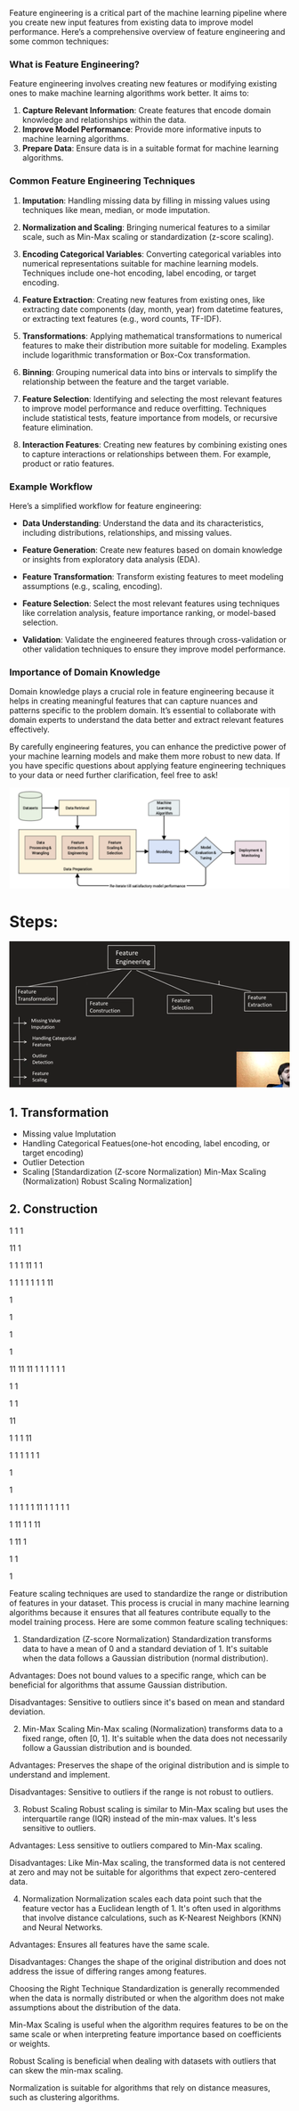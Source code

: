 Feature engineering is a critical part of the machine learning pipeline where you create new input features from existing data to improve model performance. Here’s a comprehensive overview of feature engineering and some common techniques:

### What is Feature Engineering?

Feature engineering involves creating new features or modifying existing ones to make machine learning algorithms work better. It aims to:

1. **Capture Relevant Information**: Create features that encode domain knowledge and relationships within the data.
2. **Improve Model Performance**: Provide more informative inputs to machine learning algorithms.
3. **Prepare Data**: Ensure data is in a suitable format for machine learning algorithms.

### Common Feature Engineering Techniques

1. **Imputation**: Handling missing data by filling in missing values using techniques like mean, median, or mode imputation.
   
2. **Normalization and Scaling**: Bringing numerical features to a similar scale, such as Min-Max scaling or standardization (z-score scaling).

3. **Encoding Categorical Variables**: Converting categorical variables into numerical representations suitable for machine learning models. Techniques include one-hot encoding, label encoding, or target encoding.

4. **Feature Extraction**: Creating new features from existing ones, like extracting date components (day, month, year) from datetime features, or extracting text features (e.g., word counts, TF-IDF).

5. **Transformations**: Applying mathematical transformations to numerical features to make their distribution more suitable for modeling. Examples include logarithmic transformation or Box-Cox transformation.

6. **Binning**: Grouping numerical data into bins or intervals to simplify the relationship between the feature and the target variable.

7. **Feature Selection**: Identifying and selecting the most relevant features to improve model performance and reduce overfitting. Techniques include statistical tests, feature importance from models, or recursive feature elimination.

8. **Interaction Features**: Creating new features by combining existing ones to capture interactions or relationships between them. For example, product or ratio features.

### Example Workflow

Here’s a simplified workflow for feature engineering:

- **Data Understanding**: Understand the data and its characteristics, including distributions, relationships, and missing values.
  
- **Feature Generation**: Create new features based on domain knowledge or insights from exploratory data analysis (EDA).
  
- **Feature Transformation**: Transform existing features to meet modeling assumptions (e.g., scaling, encoding).
  
- **Feature Selection**: Select the most relevant features using techniques like correlation analysis, feature importance ranking, or model-based selection.

- **Validation**: Validate the engineered features through cross-validation or other validation techniques to ensure they improve model performance.

### Importance of Domain Knowledge

Domain knowledge plays a crucial role in feature engineering because it helps in creating meaningful features that can capture nuances and patterns specific to the problem domain. It’s essential to collaborate with domain experts to understand the data better and extract relevant features effectively.

By carefully engineering features, you can enhance the predictive power of your machine learning models and make them more robust to new data. If you have specific questions about applying feature engineering techniques to your data or need further clarification, feel free to ask!

![img.png](img.png)


# Steps: 

![FeatureEnggSteps.png](FeatureEnggSteps.png)

## 1. Transformation
  - Missing value Implutation
  - Handling Categorical Featues(one-hot encoding, label encoding, or target encoding)
  - Outlier Detection
  - Scaling [Standardization (Z-score Normalization)
Min-Max Scaling (Normalization)
Robust Scaling
Normalization]
## 2. Construction
1
1
1

11
1

1
1
1
11
1
1

1
1
1
1
1
1
1
11

1

1


1

1

11
11
11
1
1
1
1
1
1


1
1

1
1

11

1
1
1
11

1
1
1
1
1
1

1

1

1
1
1
1
1
11
1
1
1
1
1

1
11
1
1
11

1
11
1


1
1


1


Feature scaling techniques are used to standardize the range or distribution of features in your dataset. This process is crucial in many machine learning algorithms because it ensures that all features contribute equally to the model training process. Here are some common feature scaling techniques:

1. Standardization (Z-score Normalization)
Standardization transforms data to have a mean of 0 and a standard deviation of 1. It's suitable when the data follows a Gaussian distribution (normal distribution).

Advantages: Does not bound values to a specific range, which can be beneficial for algorithms that assume Gaussian distribution.

Disadvantages: Sensitive to outliers since it's based on mean and standard deviation.

2. Min-Max Scaling
Min-Max scaling (Normalization) transforms data to a fixed range, often [0, 1]. It's suitable when the data does not necessarily follow a Gaussian distribution and is bounded.

Advantages: Preserves the shape of the original distribution and is simple to understand and implement.

Disadvantages: Sensitive to outliers if the range is not robust to outliers.

3. Robust Scaling
Robust scaling is similar to Min-Max scaling but uses the interquartile range (IQR) instead of the min-max values. It's less sensitive to outliers.

Advantages: Less sensitive to outliers compared to Min-Max scaling.

Disadvantages: Like Min-Max scaling, the transformed data is not centered at zero and may not be suitable for algorithms that expect zero-centered data.

4. Normalization
Normalization scales each data point such that the feature vector has a Euclidean length of 1. It's often used in algorithms that involve distance calculations, such as K-Nearest Neighbors (KNN) and Neural Networks.


Advantages: Ensures all features have the same scale.

Disadvantages: Changes the shape of the original distribution and does not address the issue of differing ranges among features.

Choosing the Right Technique
Standardization is generally recommended when the data is normally distributed or when the algorithm does not make assumptions about the distribution of the data.

Min-Max Scaling is useful when the algorithm requires features to be on the same scale or when interpreting feature importance based on coefficients or weights.

Robust Scaling is beneficial when dealing with datasets with outliers that can skew the min-max scaling.

Normalization is suitable for algorithms that rely on distance measures, such as clustering algorithms.

